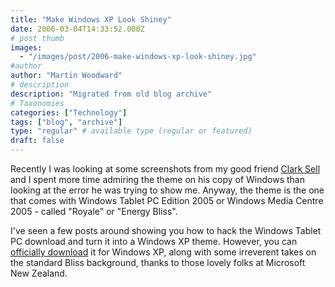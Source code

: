 ```yaml
---
title: "Make Windows XP Look Shiney"
date: 2006-03-04T14:33:52.000Z
# post thumb
images:
  - "/images/post/2006-make-windows-xp-look-shiney.jpg"
#author
author: "Martin Woodward"
# description
description: "Migrated from old blog archive"
# Taxonomies
categories: ["Technology"]
tags: ["blog", "archive"]
type: "regular" # available type (regular or featured)
draft: false
---
```


[]()Recently I was looking at some screenshots from my good friend [Clark Sell](http://blogs.msdn.com/csell/) and  I spent more time admiring the theme on his copy of Windows than looking at the error he was trying to show me. Anyway, the theme is the one that comes with Windows Tablet PC Edition 2005 or Windows Media Centre 2005 - called "Royale" or "Energy Bliss". 

I've seen a few posts around showing you how to hack the Windows Tablet PC download and turn it into a Windows XP theme. However, you can [officially download](http://www.microsoft.com/downloads/details.aspx?FamilyID=15373C73-D5F6-4AF0-B583-D633CB021612&displaylang=en) it for Windows XP, along with some irreverent takes on the standard Bliss background, thanks to those lovely folks at Microsoft New Zealand.
